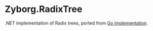 # Zyborg.RadixTree
.NET implementation of Radix trees, ported from [Go implementation](https://github.com/armon/go-radix).
